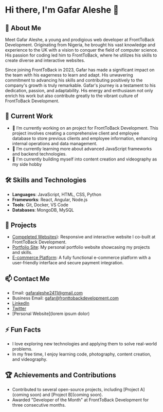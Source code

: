 # Hi there, I'm Gafar Aleshe 👋

## 🚀 About Me
Meet Gafar Aleshe, a young and prodigious web developer at FrontToBack Development. Originating from Nigeria, he brought his vast knowledge and experience to the UK with a vision to conquer the field of computer science. His passion for coding led him to FrontToBack, where he utilizes his skills to create diverse and interactive websites.

Since joining FrontToBack in 2023, Gafar has made a significant impact on the team with his eagerness to learn and adapt. His unwavering commitment to advancing his skills and contributing positively to the company's growth is truly remarkable.
Gafar's journey is a testament to his dedication, passion, and adaptability. His energy and enthusiasm not only enrich his work but also contribute greatly to the vibrant culture of FrontToBack Development.

## 🌱 Current Work

- 🔭 I’m currently working on an  project for FrontToBack Development. This project involves creating a comprehensive client and employee database to store previous clients and employee information, enhancing internal operations and data management.
- 🌱 I’m currently learning more about advanced JavaScript frameworks and backend technologies.
- 🚀 I'm currently building myself into content creation and videography as my side hobby

## 🛠️ Skills and Technologies

- **Languages**: JavaScript, HTML, CSS, Python
- **Frameworks**: React, Angular, Node.js
- **Tools**: Git, Docker, VS Code
- **Databases**: MongoDB, MySQL

## 🌟 Projects

- [Compeleted Websites](https://fronttobackdevelopment.com/projects/)): Responsive and interactive website I co-built at FrontToBack Development.
- [Portfolio Site](https://fronttobackdevelopment.com/about-us/meet-gafar/): My personal portfolio website showcasing my projects and skills.
- [E-commerce Platform](https://amiadeco.com): A fully functional e-commerce platform with a user-friendly interface and secure payment integration.

## 📫 Contact Me

- Email: gafaraleshe2411@gmail.com
- Business Email: gafar@fronttobackdevelopment.com
- [LinkedIn](https://www.linkedin.com/in/gafaraleshe/)
- [Twitter](https://twitter.com/gafaraleshe)
- [Personal Website](lorem ipsum dolor)

## ⚡ Fun Facts

- I love exploring new technologies and applying them to solve real-world problems.
- In my free time, I enjoy learning code, photography, content creation, and videography.

## 🏆 Achievements and Contributions

- Contributed to several open-source projects, including [Project A](coming soon) and [Project B](coming soon).
- Awarded "Developer of the Month" at FrontToBack Development for three consecutive months.

